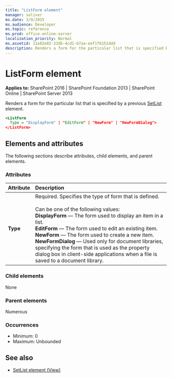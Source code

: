 ```yaml
---
title: "ListForm element"
manager: soliver
ms.date: 3/9/2015
ms.audience: Developer
ms.topic: reference
ms.prod: office-online-server
localization_priority: Normal
ms.assetid: 11e82e82-33db-4cd1-b7aa-eef1f6152ddd
description: Renders a form for the particular list that is specified by a previous SetList element.
---
```


# ListForm element

**Applies to:** SharePoint 2016 | SharePoint Foundation 2013 | SharePoint Online | SharePoint Server 2013
  
Renders a form for the particular list that is specified by a previous [SetList](setlist-element-view.md) element. 
  
```XML
<ListForm
  Type = "DisplayForm" | "EditForm" | "NewForm" | "NewFormDialog">
</ListForm>
```

## Elements and attributes

The following sections describe attributes, child elements, and parent elements.

### Attributes

|**Attribute**|**Description**|
|:-----|:-----|
|**Type** <br/> |Required. Specifies the type of form that is defined.<br/><br/>Can be one of the following values:  <br/> **DisplayForm** — The form used to display an item in a list.  <br/> **EditForm** — The form used to edit an existing item.  <br/> **NewForm** — The form used to create a new item.  <br/> **NewFormDialog** — Used only for document libraries, specifying the form that is used as the property dialog box in client-side applications when a file is saved to a document library.  <br/> |
   
### Child elements

None 
   
### Parent elements

Numerous 
   
### Occurrences

- Minimum: 0
- Maximum: Unbounded
   
## See also

- [SetList element (View)](setlist-element-view.md)

